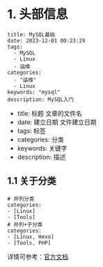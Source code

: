 # 1. 头部信息
```shell
title: MySQL基础
date: 2023-12-01 00:23:29
tags:
  - MySQL
  - Linux
  - 运维
categories:
  - "运维"
  - Linux
keywords: "mysql"
description: MySQL入门
```
- title: 标题	文章的文件名
- date: 建立日期	文件建立日期
- tags: 标签
- categories: 分类
- keywords: 关键字
- description: 描述

## 1.1 关于分类
```shell
# 并列分类
categories:
- [Linux]
- [Tools]
# 并列+子分类
categories:
- [Linux, Hexo]
- [Tools, PHP]
```

详情可参考：[官方文档](https://hexo.io/zh-cn/docs/front-matter)
